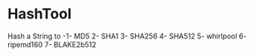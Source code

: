 # HashTool
Hash a String to -1- MD5  2- SHA1  3- SHA256  4- SHA512 5- whirlpool  6- ripemd160  7- BLAKE2b512
